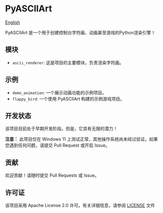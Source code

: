 # PyASCIIArt

[English](README.md)

PyASCIIArt 是一个用于创建控制台字符画、动画甚至游戏的Python渲染引擎！

## 模块

-   `ascii_renderer`: 这是项目的主要模块，负责渲染字符画。

## 示例
-   `demo_animation`: 一个展示动画功能的示例项目。
-   `flappy_bird`: 一个使用 PyASCIIArt 构建的示例游戏项目。

## 开发状态

该项目目前处于早期开发阶段。但是，它具有无限的潜力！

**注意：** 此项目仅在 Windows 11 上测试正常，其他操作系统尚未经过验证。如果您遇到任何问题，请提交 Pull Request 或开启 Issue。

## 贡献

欢迎贡献！请随时提交 Pull Requests 或 Issue。

## 许可证

该项目采用 Apache License 2.0 许可。有关详细信息，请参阅 [LICENSE](LICENSE) 文件